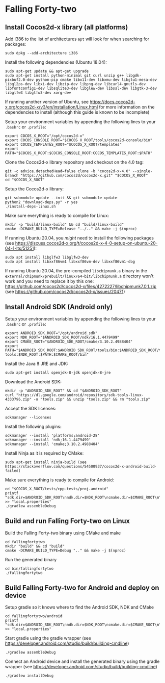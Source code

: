 # Falling Forty-two

## Install Cocos2d-x library (all platforms)

Add i386 to the list of architectures `apt` will look for when searching for packages:

    sudo dpkg --add-architecture i386

Install the following dependencies (Ubuntu 18.04):

    sudo apt-get update && apt-get upgrade
    sudo apt-get install python-minimal git curl unzip g++ libgdk-pixbuf2.0-dev python-pip cmake libx11-dev libxmu-dev libglu1-mesa-dev libgl2ps-dev libxi-dev libzip-dev libpng-dev libcurl4-gnutls-dev libfontconfig1-dev libsqlite3-dev libglew-dev libssl-dev libgtk-3-dev libglfw3 libglfw3-dev xorg-dev

If running another version of Ubuntu, see https://docs.cocos2d-x.org/cocos2d-x/v3/en/installation/Linux.html for more information on the dependencies to install (although this guide is known to be incomplete)

Setup your environment variables by appending the following lines to your `.bashrc` or `.profile`:

    export COCOS_X_ROOT="/opt/cocos2d-x"
    export COCOS_CONSOLE_ROOT="$COCOS_X_ROOT/tools/cocos2d-console/bin"
    export COCOS_TEMPLATES_ROOT="$COCOS_X_ROOT/templates"
    export PATH="$COCOS_X_ROOT:$COCOS_CONSOLE_ROOT:COCOS_TEMPLATES_ROOT:$PATH"

Clone the Cocos2d-x library repository and checkout on the 4.0 tag:

    git -c advice.detachedHead=false clone -b "cocos2d-x-4.0" --single-branch "https://github.com/cocos2d/cocos2d-x.git" "$COCOS_X_ROOT"
    cd "$COCOS_X_ROOT"

Setup the Cocos2d-x library:

    git submodule update --init && git submodule update
    python2 "download-deps.py" -r yes
    ./install-deps-linux.sh

Make sure everything is ready to compile for Linux:

    mkdir -p "build/linux-build" && cd "build/linux-build"
    cmake -DCMAKE_BUILD_TYPE=Release "../.." && make -j $(nproc)

If running Ubuntu 20.04, you *might* need to install the following packages (see https://discuss.cocos2d-x.org/t/cocos2d-x-4-0-setup-on-ubuntu-20-04-1-lts/51251):

    sudo apt install libglfw3 libglfw3-dev
    sudo apt install libxxf86vm1 libxxf86vm-dev libxxf86vm1-dbg

If running Ubuntu 20.04, the pre-compiled `libchipmunk.a` binary in the `external/chipmunk/prebuilt/linux/64-bit/libchipmunk.a` directory won't work and you need to replace it by this one: https://github.com/cocos2d/cocos2d-x/files/4272227/libchipmunk7.0.1.zip (see https://github.com/cocos2d/cocos2d-x/issues/20471)

## Install Android SDK (Android only)

Setup your environment variables by appending the following lines to your `.bashrc` or `.profile`:

    export ANDROID_SDK_ROOT="/opt/android_sdk"
    export NDK_ROOT="$ANDROID_SDK_ROOT/ndk/16.1.4479499"
    export CMAKE_ROOT="$ANDROID_SDK_ROOT/cmake/3.10.2.4988404"
    export PATH="$ANDROID_SDK_ROOT:$ANDROID_SDK_ROOT/tools/bin:$ANDROID_SDK_ROOT/tools:$ANDROID_SDK_ROOT/platform-tools:$NDK_ROOT:$PATH:$CMAKE_ROOT/bin"

Install the Java 8 JRE and JDK:

    sudo apt-get install openjdk-8-jdk openjdk-8-jre

Download the Android SDK:

    mkdir -p "ANDROID_SDK_ROOT" && cd "$ANDROID_SDK_ROOT"
    curl "https://dl.google.com/android/repository/sdk-tools-linux-4333796.zip" -o "tools.zip" && unzip "tools.zip" && rm "tools.zip"

Accept the SDK licenses:

    sdkmanager --licenses
  
Install the following plugins:

    sdkmanager --install 'platforms;android-28'
    sdkmanager --install 'ndk;16.1.4479499'
    sdkmanager --install 'cmake;3.10.2.4988404'

Install Ninja as it is required by CMake:

    sudo apt-get install ninja-build (see https://stackoverflow.com/questions/54500937/cocos2d-x-android-build-failed)

Make sure everything is ready to compile for Android:

    cd "$COCOS_X_ROOT/tests/cpp-tests/proj.android"
    printf "sdk.dir=$ANDROID_SDK_ROOT\nndk.dir=$NDK_ROOT\ncmake.dir=$CMAKE_ROOT\n" >> "local.properties"
    ./gradlew assembleDebug

## Build and run Falling Forty-two on Linux

Build the Falling Forty-two binary using CMake and make

    cd fallingfortytwo
    mkdir "build" && cd "build"
    cmake -DCMAKE_BUILD_TYPE=Debug ".." && make -j $(nproc)

Run the generated binary

    cd bin/fallingfortytwo
    ./fallingfortytwo

## Build Falling Forty-two for Android and deploy on device

Setup gradle so it knows where to find the Android SDK, NDK and CMake

    cd fallingfortytwo/android
    printf "sdk.dir=$ANDROID_SDK_ROOT\nndk.dir=$NDK_ROOT\ncmake.dir=$CMAKE_ROOT\n" >> "local.properties"

Start gradle using the gradle wrapper (see https://developer.android.com/studio/build/building-cmdline)

    ./gradlew assembleDebug

Connect an Android device and install the generated binary using the gradle wrapper (see https://developer.android.com/studio/build/building-cmdline)

    ./gradlew installDebug
